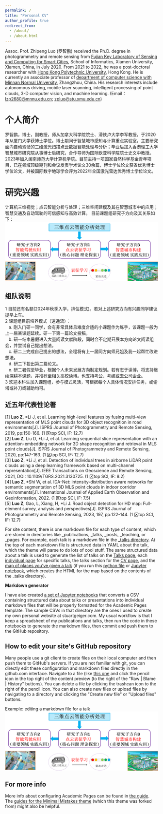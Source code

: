 ```yaml
---
permalink: /
title: "Personal CV"
author_profile: true
redirect_from: 
  - /about/
  - /about.html
---
```


Assoc. Prof. Zhipeng Luo (罗智鹏) received the Ph.D. degree in photogrammetry and remote sensing from [Fujian Key Laboratory of Sensing and Computing for Smart Cities](https://asc.xmu.edu.cn/), School of Informatics, Xiamen University, Xiamen, China, in July 2020. From 2021 to 2022, he was a post-doctoral researcher with [Hong Kong Polytechnic University](https://www.polyu.edu.hk/), Hong Kong. He is currently an associate professor of [department of computer science with Minnan Normal University](https://cs.mnnu.edu.cn/dwjs/szdw.htm), Zhangzhou, China. His research interests include autonomous driving, mobile laser scanning, intelligent processing of point clouds, 3-D computer vision, and machine learning. (Email：lzp2680@mnnu.edu.cn; zpluo@stu.xmu.edu.cn)

个人简介
======
罗智鹏，博士，副教授，师从加拿大科学院院士、滑铁卢大学李军教授，于2020年从厦门大学获博士学位。博士期间于智慧城市感知与计算重点实验室，主要研究面向自动驾驶的三维激光扫描点云数据智能处理与分析；毕业后加入香港理工大学智慧城市研究院从事博士后研究，合作导师为国际欧亚科学院院士史文中教授。2023年加入闽南师范大学计算机学院。目前主持一项国家自然科学基金青年项目，已在领域顶级期刊和会议发表学术论文30余篇，博士学位论文获省优秀博士学位论文，并被国际数字地球学会评为2022年全国激光雷达优秀博士学位论文。

研究兴趣
======
计算机三维视觉；点云智能分析与处理；三维空间建模及其在智慧城市中的应用；智慧交通及自动驾驶的可信感知与高效计算。
目前课题组研究子方向及其关系如下：
![研究子方向及其关系](/images/研究方向.png)

组队说明
------
1 目前还有名额(2024年秋季入学，排位模式)。若对上述研究方向有兴趣同学建议提早上车。  
2 课题组目前培养模式（速通流）：  
&nbsp;&nbsp; a. 刚入门研一同学，会有非常具体且难度合适的小课题作为练手，该课题一般为上一届某课题延续。研一下第一篇论文投稿。  
&nbsp;&nbsp; b. 研一结束暑假进入大量阅读文献阶段，同时会不定期开展本方向论文阅读组会，并尝试自己提出想法。  
&nbsp;&nbsp; c. 研二上完成自己提出的想法，全程将有上一届同方向师兄姐及我一起帮忙改进想法。  
&nbsp;&nbsp; d. 研二下投出第二篇论文。  
&nbsp;&nbsp; e. 研二暑假至毕业，根据个人未来发展方向制定规划。若有志于读博，将支持继续深耕本课题，并推荐至相关高校读博。也支持考公、考编或去公司企业。  
3 欢迎本科生加入课题组，参与模式灵活，可根据每个人具体情况安排任务，或偷塔或补刀或辅助均可。

近五年代表性论著
------
[1] **Luo Z**, *Li J, et al. Learning high-level features by fusing multi-view representation of MLS point clouds for 3D object recognition in road environments[J]. ISPRS Journal of Photogrammetry and Remote Sensing, 2019, pp:150-166. (1 区top SCI, IF: 12.7)  
[2] **Luo Z**, Liu D, *Li J, et al. Learning sequential slice representation with an attention-embedding network for 3D shape recognition and retrieval in MLS point clouds[J]. ISPRS Journal of Photogrammetry and Remote Sensing, 2020, pp:147-163. (1 区top SCI, IF: 12.7)  
[3] **Luo Z**, *Li J, et al. Detection of individual trees in airborne LiDAR point clouds using a deep learning framework based on multi-channel representation[J]. IEEE Transactions on Geoscience and Remote Sensing, 2021, DOI: 10.1109/TGRS.2021.3130725. (1 区top SCI, IF: 8.2)  
[4] **Luo Z**, *Shi W, et al. IDA-Net: intensity-distribution aware networks for semantic segmentation of 3D MLS point clouds in indoor corridor environments[J]. International Journal of Applied Earth Observation and Geoinformation, 2022. (1 区top SCI, IF: 7.5)  
[5] **Luo Z**, Gao, L, Xiang, H, *Li J. Road object detection for HD map: Full-element survey, analysis and perspectives[J]. ISPRS Journal of Photogrammetry and Remote Sensing, 2023, 197, pp:122-144. (1 区top SCI, IF: 12.7)  

For site content, there is one markdown file for each type of content, which are stored in directories like _publications, _talks, _posts, _teaching, or _pages. For example, each talk is a markdown file in the [_talks directory](https://github.com/academicpages/academicpages.github.io/tree/master/_talks). At the top of each markdown file is structured data in YAML about the talk, which the theme will parse to do lots of cool stuff. The same structured data about a talk is used to generate the list of talks on the [Talks page](https://academicpages.github.io/talks), each [individual page](https://academicpages.github.io/talks/2012-03-01-talk-1) for specific talks, the talks section for the [CV page](https://academicpages.github.io/cv), and the [map of places you've given a talk](https://academicpages.github.io/talkmap.html) (if you run this [python file](https://github.com/academicpages/academicpages.github.io/blob/master/talkmap.py) or [Jupyter notebook](https://github.com/academicpages/academicpages.github.io/blob/master/talkmap.ipynb), which creates the HTML for the map based on the contents of the _talks directory).

**Markdown generator**

I have also created [a set of Jupyter notebooks](https://github.com/academicpages/academicpages.github.io/tree/master/markdown_generator
) that converts a CSV containing structured data about talks or presentations into individual markdown files that will be properly formatted for the Academic Pages template. The sample CSVs in that directory are the ones I used to create my own personal website at stuartgeiger.com. My usual workflow is that I keep a spreadsheet of my publications and talks, then run the code in these notebooks to generate the markdown files, then commit and push them to the GitHub repository.

How to edit your site's GitHub repository
------
Many people use a git client to create files on their local computer and then push them to GitHub's servers. If you are not familiar with git, you can directly edit these configuration and markdown files directly in the github.com interface. Navigate to a file (like [this one](https://github.com/academicpages/academicpages.github.io/blob/master/_talks/2012-03-01-talk-1.md) and click the pencil icon in the top right of the content preview (to the right of the "Raw | Blame | History" buttons). You can delete a file by clicking the trashcan icon to the right of the pencil icon. You can also create new files or upload files by navigating to a directory and clicking the "Create new file" or "Upload files" buttons. 

Example: editing a markdown file for a talk
![Editing a markdown file for a talk](/images/研究方向.png)

For more info
------
More info about configuring Academic Pages can be found in [the guide](https://academicpages.github.io/markdown/). The [guides for the Minimal Mistakes theme](https://mmistakes.github.io/minimal-mistakes/docs/configuration/) (which this theme was forked from) might also be helpful.
